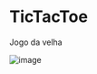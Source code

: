 # TicTacToe
Jogo da velha

![image](https://user-images.githubusercontent.com/57080830/172072725-841a27e1-be01-4e21-937e-f55a088f9f7b.png)
